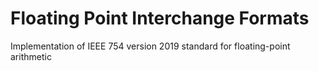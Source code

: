 # Floating Point Interchange Formats
Implementation of IEEE 754 version 2019 standard for floating-point arithmetic 
